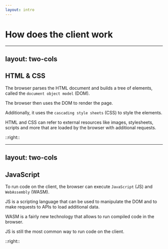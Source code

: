 ```yaml
---
layout: intro
---
```


# How does the client work

<Toc mode="onlySiblings" />

---
layout: two-cols
---

## HTML & CSS

The browser parses the HTML document and builds a tree of elements, called the `document object model` (DOM).

The browser then uses the DOM to render the page.

Additionally, it uses the `cascading style sheets` (CSS) to style the elements.

HTML and CSS can refer to external resources like images, stylesheets, scripts and more that are loaded by the browser with additional requests.

::right::

<v-img src="./img/file-5.png" width="400px" height="500px" />

---
layout: two-cols
---

## JavaScript

To run code on the client, the browser can execute `JavaScript` (JS) and `WebAssembly` (WASM).

JS is a scripting language that can be used to manipulate the DOM and to make requests to APIs to load additional data.

WASM is a fairly new technology that allows to run compiled code in the browser.

JS is still the most common way to run code on the client.

::right::

<v-img src="./img/ui-element-439.png" width="400px" height="500px" />
